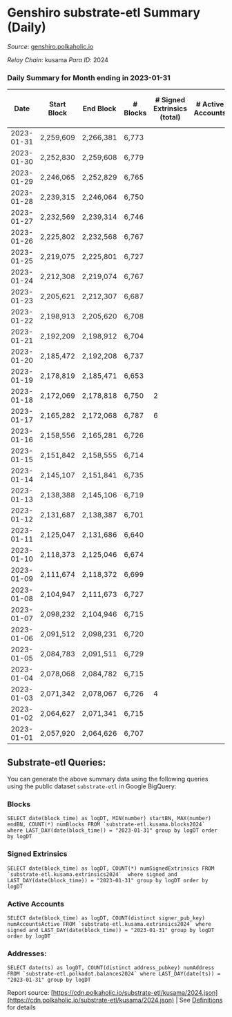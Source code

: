 # Genshiro substrate-etl Summary (Daily)

_Source_: [genshiro.polkaholic.io](https://genshiro.polkaholic.io)

*Relay Chain*: kusama
*Para ID*: 2024



### Daily Summary for Month ending in 2023-01-31


| Date | Start Block | End Block | # Blocks | # Signed Extrinsics (total) | # Active Accounts | # Passive | # New | # Addresses with Balances | # Events | # Transfers | # XCM Transfers In | # XCM Transfers Out |
| ---- | ----------- | --------- | -------- | --------------------------- | ----------------- | --------- | ----- | ------------------------- | -------- | ----------- | ------------------ | ------------------- |
| 2023-01-31 | 2,259,609 | 2,266,381 | 6,773  |  |  |  |  | 25 | 13,557 |   |   |   |
| 2023-01-30 | 2,252,830 | 2,259,608 | 6,779  |  |  |  |  | 25 | 13,576 |   | 1  |   |
| 2023-01-29 | 2,246,065 | 2,252,829 | 6,765  |  |  |  |  | 25 | 13,541 |   |   |   |
| 2023-01-28 | 2,239,315 | 2,246,064 | 6,750  |  |  |  |  | 25 | 13,511 |   |   |   |
| 2023-01-27 | 2,232,569 | 2,239,314 | 6,746  |  |  |  |  | 25 | 13,510 |   | 1  |   |
| 2023-01-26 | 2,225,802 | 2,232,568 | 6,767  |  |  |  |  | 25 | 13,545 |   |   |   |
| 2023-01-25 | 2,219,075 | 2,225,801 | 6,727  |  |  |  |  | 25 | 13,471 |   | 1  |   |
| 2023-01-24 | 2,212,308 | 2,219,074 | 6,767  |  |  |  |  | 25 | 13,545 |   |   |   |
| 2023-01-23 | 2,205,621 | 2,212,307 | 6,687  |  |  |  |  | 25 | 13,385 |   |   |   |
| 2023-01-22 | 2,198,913 | 2,205,620 | 6,708  |  |  |  |  | 25 | 13,428 |   |   |   |
| 2023-01-21 | 2,192,209 | 2,198,912 | 6,704  |  |  |  |  | 25 | 13,419 |   |   |   |
| 2023-01-20 | 2,185,472 | 2,192,208 | 6,737  |  |  |  |  | 25 | 13,485 |   |   |   |
| 2023-01-19 | 2,178,819 | 2,185,471 | 6,653  |  |  |  |  | 25 | 13,317 |   |   |   |
| 2023-01-18 | 2,172,069 | 2,178,818 | 6,750  | 2 |  |  |  | 25 | 13,520 |   |   |   |
| 2023-01-17 | 2,165,282 | 2,172,068 | 6,787  | 6 |  |  |  | 25 | 13,619 |   | 1  |   |
| 2023-01-16 | 2,158,556 | 2,165,281 | 6,726  |  |  |  |  | 25 | 13,463 |   |   |   |
| 2023-01-15 | 2,151,842 | 2,158,555 | 6,714  |  |  |  |  | 25 | 13,439 |   |   |   |
| 2023-01-14 | 2,145,107 | 2,151,841 | 6,735  |  |  |  |  | 25 | 13,481 |   |   |   |
| 2023-01-13 | 2,138,388 | 2,145,106 | 6,719  |  |  |  |  | 25 | 13,450 |   |   |   |
| 2023-01-12 | 2,131,687 | 2,138,387 | 6,701  |  |  |  |  | 25 | 13,419 |   | 1  |   |
| 2023-01-11 | 2,125,047 | 2,131,686 | 6,640  |  |  |  |  | 25 | 13,291 |   |   |   |
| 2023-01-10 | 2,118,373 | 2,125,046 | 6,674  |  |  |  |  | 25 | 13,359 |   |   |   |
| 2023-01-09 | 2,111,674 | 2,118,372 | 6,699  |  |  |  |  | 25 | 13,409 |   |   |   |
| 2023-01-08 | 2,104,947 | 2,111,673 | 6,727  |  |  |  |  | 25 | 13,465 |   |   |   |
| 2023-01-07 | 2,098,232 | 2,104,946 | 6,715  |  |  |  |  | 25 | 13,447 |   | 1  |   |
| 2023-01-06 | 2,091,512 | 2,098,231 | 6,720  |  |  |  |  | 25 | 13,452 |   |   |   |
| 2023-01-05 | 2,084,783 | 2,091,511 | 6,729  |  |  |  |  | 25 | 13,469 |   |   |   |
| 2023-01-04 | 2,078,068 | 2,084,782 | 6,715  |  |  |  |  | 25 | 13,453 |   | 2  |   |
| 2023-01-03 | 2,071,342 | 2,078,067 | 6,726  | 4 |  |  |  | 25 | 13,481 |   |   |   |
| 2023-01-02 | 2,064,627 | 2,071,341 | 6,715  |  |  |  |  | 25 | 13,447 |   | 1  |   |
| 2023-01-01 | 2,057,920 | 2,064,626 | 6,707  |  |  |  |  | 25 | 13,426 |   |   |   |

## Substrate-etl Queries:
You can generate the above summary data using the following queries using the public dataset `substrate-etl` in Google BigQuery:


### Blocks
```
SELECT date(block_time) as logDT, MIN(number) startBN, MAX(number) endBN, COUNT(*) numBlocks FROM `substrate-etl.kusama.blocks2024`  where LAST_DAY(date(block_time)) = "2023-01-31" group by logDT order by logDT
```


### Signed Extrinsics
```
SELECT date(block_time) as logDT, COUNT(*) numSignedExtrinsics FROM `substrate-etl.kusama.extrinsics2024`  where signed and LAST_DAY(date(block_time)) = "2023-01-31" group by logDT order by logDT
```


### Active Accounts
```
SELECT date(block_time) as logDT, COUNT(distinct signer_pub_key) numAccountsActive FROM `substrate-etl.kusama.extrinsics2024` where signed and LAST_DAY(date(block_time)) = "2023-01-31" group by logDT order by logDT
```


### Addresses:
```
SELECT date(ts) as logDT, COUNT(distinct address_pubkey) numAddress FROM `substrate-etl.polkadot.balances2024` where LAST_DAY(date(ts)) = "2023-01-31" group by logDT
```



Report source: [https://cdn.polkaholic.io/substrate-etl/kusama/2024.json](https://cdn.polkaholic.io/substrate-etl/kusama/2024.json) | See [Definitions](/DEFINITIONS.md) for details
